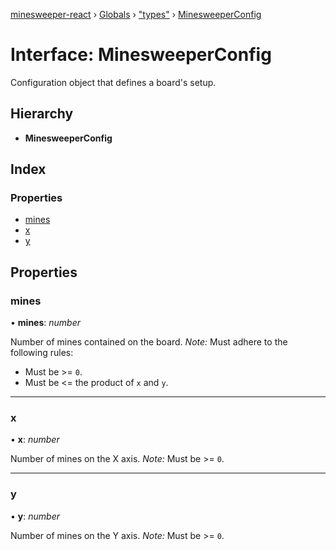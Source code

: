 [minesweeper-react](../README.md) › [Globals](../globals.md) › ["types"](../modules/_types_.md) › [MinesweeperConfig](_types_.minesweeperconfig.md)

# Interface: MinesweeperConfig

Configuration object that defines a board's setup.

## Hierarchy

* **MinesweeperConfig**

## Index

### Properties

* [mines](_types_.minesweeperconfig.md#mines)
* [x](_types_.minesweeperconfig.md#x)
* [y](_types_.minesweeperconfig.md#y)

## Properties

###  mines

• **mines**: *number*

Number of mines contained on the board.
*Note:* Must adhere to the following rules:
- Must be >= `0`.
- Must be <= the product of `x` and `y`.

___

###  x

• **x**: *number*

Number of mines on the X axis. *Note:* Must be >= `0`.

___

###  y

• **y**: *number*

Number of mines on the Y axis. *Note:* Must be >= `0`.
